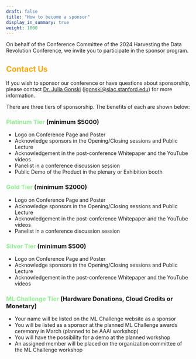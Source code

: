 ```yaml
---
draft: false
title: "How to become a sponsor"
display_in_summary: true
weight: 1000
---
```


On behalf of the Conference Committee of the 2024 Harvesting the Data Revolution Conference, we invite you to participate in the sponsor program.

## <span style="color:Orange">Contact Us</span>

If you wish to sponsor our conference or have questions about sponsorship, please contact [Dr. Julia Gonski](https://profiles.stanford.edu/julia-gonski) (jgonski@slac.stanford.edu) for more information.

There are three tiers of sponsorship. The benefits of each are shown below:

### <span style="color:LightGreen">Platinum Tier</span> (minimum $5000)

- Logo on Conference Page and Poster
- Acknowledge sponsors in the Opening/Closing sessions and Public Lecture
- Acknowledgement in the post-conference Whitepaper and the YouTube videos
- Panelist in a conference discussion session 
- Public Demo of the Product in the plenary or Exhibition booth

### <span style="color:LightGreen">Gold Tier</span> (minimum $2000)

- Logo on Conference Page and Poster
- Acknowledge sponsors in the Opening/Closing sessions and Public Lecture
- Acknowledgement in the  post-conference Whitepaper and the YouTube videos
- Panelist in a conference discussion session 

### <span style="color:LightGreen">Silver Tier</span> (minimum $500)

- Logo on Conference Page and Poster
- Acknowledge sponsors in the Opening/Closing sessions and Public Lecture
- Acknowledgement in the  post-conference Whitepaper and the YouTube videos

### <span style="color:LightGreen">ML Challenge Tier</span> (Hardware Donations, Cloud Credits or Monetary)

- Your name will be listed on the ML Challenge website as a sponsor
- You will be listed as a sponsor at the planned ML Challenge awards ceremony in March (planned to be AAAI workshop)
- You will have the possibility for a demo at the planned workshop
- An assigned member will be placed on  the organization committee of the ML Challenge workshop